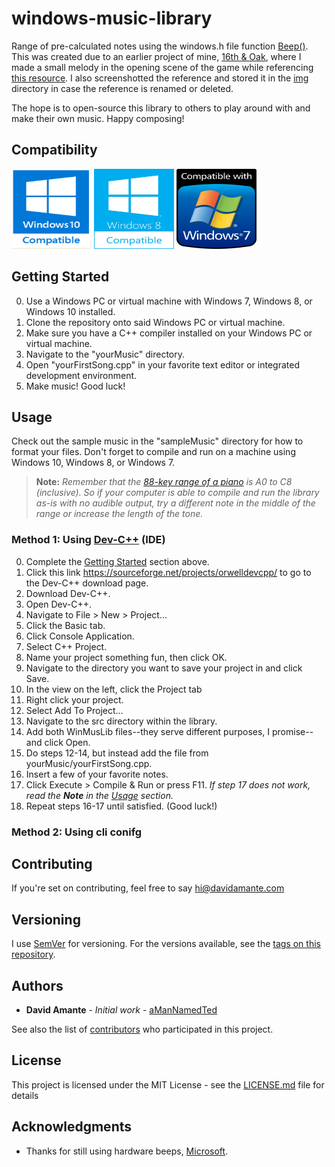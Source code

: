 # windows-music-library

Range of pre-calculated notes using the windows.h file function [Beep()](https://msdn.microsoft.com/en-us/library/windows/desktop/ms679277(v=vs.85).aspx). This was created due to an earlier project of mine, [16th & Oak](https://github.com/aManNamedTed/16th-Oak), where I made a small melody in the opening scene of the game while referencing [this resource](https://pages.mtu.edu/~suits/notefreqs.html). I also screenshotted the reference and stored it in the [img](img) directory in case the reference is renamed or deleted. 

The hope is to open-source this library to others to play around with and make their own music. Happy composing!

## Compatibility

<p float="left" text-align="center">
  <img class="compat_img" width="128" height="128" src="img/win_10_compat_icon.png"/>
  <img class="compat_img" width="128" height="128" src="img/win_8_compat_icon.png"/>
  <img class="compat_img" width="128" height="128" src="img/win_7_compat_icon.png"/>
</p>

## Getting Started

0. Use a Windows PC or virtual machine with Windows 7, Windows 8, or Windows 10 installed.
1. Clone the repository onto said Windows PC or virtual machine.
2. Make sure you have a C++ compiler installed on your Windows PC or virtual machine.
3. Navigate to the "yourMusic" directory.
4. Open "yourFirstSong.cpp" in your favorite text editor or integrated development environment.
5. Make music! Good luck!

## Usage

Check out the sample music in the "sampleMusic" directory for how to format your files.
Don't forget to compile and run on a machine using Windows 10, Windows 8, or Windows 7.

> <b>Note:</b> 
> <i>
>   Remember that the [88-key range of a piano](img/piano_organ_range.jpg) is A0 to C8 (inclusive). So if your computer is 
>   able to compile and run the library as-is with no audible output, try a different note in the middle of the range or 
>   increase the length of the tone.
> </i> 

### Method 1: Using [Dev-C++](https://sourceforge.net/projects/orwelldevcpp/) (IDE)

0. Complete the [Getting Started](#getting-started) section above.
1. Click this link https://sourceforge.net/projects/orwelldevcpp/ to go to the Dev-C++ download page.
2. Download Dev-C++.
3. Open Dev-C++.
4. Navigate to File > New > Project...
5. Click the Basic tab.
6. Click Console Application.
7. Select C++ Project.
8. Name your project something fun, then click OK.
9. Navigate to the directory you want to save your project in and click Save.
10. In the view on the left, click the Project tab
11. Right click your project.
12. Select Add To Project...
13. Navigate to the src directory within the library.
14. Add both WinMusLib files--they serve different purposes, I promise-- and click Open.
15. Do steps 12-14, but instead add the file from yourMusic/yourFirstSong.cpp.
16. Insert a few of your favorite notes.
17. Click Execute > Compile & Run or press F11. 
<i>If step 17 does not work, read the <b>Note</b> in the [Usage](#usage) section.</i>
18. Repeat steps 16-17 until satisfied. (Good luck!)

### Method 2: Using cli conifg

## Contributing

If you're set on contributing, feel free to say hi@davidamante.com

## Versioning

I use [SemVer](http://semver.org/) for versioning. For the versions available, see the [tags on this repository](https://github.com/aManNamedTed/windows-music-library/tags). 

## Authors

* **David Amante** - *Initial work* - [aManNamedTed](https://github.com/aManNamedTed)

See also the list of [contributors](https://github.com/your/project/contributors) who participated in this project.

## License

This project is licensed under the MIT License - see the [LICENSE.md](LICENSE.md) file for details

## Acknowledgments

* Thanks for still using hardware beeps, [Microsoft](https://github.com/Microsoft).
